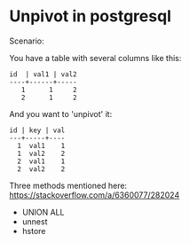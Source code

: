 # Unpivot in postgresql

Scenario:

You have a table with several columns like this:

```
id  | val1 | val2
----+------+-----
   1      1     2
   2      1     2
```

And you want to 'unpivot' it:

```
id | key | val
---+-----+----
  1  val1    1
  1  val2    2
  2  val1    1
  2  val2    2
```

Three methods mentioned here: https://stackoverflow.com/a/6360077/282024

* UNION ALL
* unnest
* hstore

